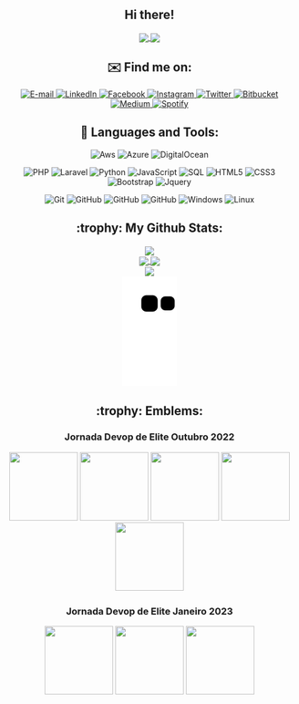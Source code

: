 <h2 align="center"> Hi there! </h2>
<div align="center">
  <a href="https://github.com/nicolasmatos">
    <img align="center" src="https://visitor-badge.laobi.icu/badge?page_id=nicolasmatos.nicolasmatos">
  </a>
  <a href="https://github.com/nicolasmatos">
    <img align="center" src="https://img.shields.io/github/followers/nicolasmatos?label=Follow&style=social">
  </a>
</div>

<h2 align="center"> ✉️ Find me on: </h2>
<div align="center">
  <a href="mailto:nicolas@matos.dev.br" target="_blank">
    <img src="https://img.shields.io/badge/Email-red?&style=flat-square&logo=gmail&logoColor=white" alt="E-mail" title="E-mail">
  </a>
  
  <a href="https://www.linkedin.com/in/nicolasmatos-dev" target="_blank">
    <img src="https://img.shields.io/badge/LinkedIn-%230077B5.svg?&style=flat-square&logo=linkedin&logoColor=white" alt="LinkedIn" title="LinkedIn">
  </a>

  <a href="https://www.facebook.com/nicolasmatos.dev" target="_blank">
    <img src="https://img.shields.io/badge/Facebook-%231877F2.svg?&style=flat-square&logo=facebook&logoColor=white" alt="Facebook" title="Facebook">
  </a>

  <a href="https://www.instagram.com/nicolasmatos.dev" target="_blank">
    <img src="https://img.shields.io/badge/Instagram-%23E4405F.svg?&style=flat-square&logo=instagram&logoColor=white" alt="Instagram" title="Instagram">
  </a>

  <a href="https://twitter.com/nicolasmatosdev" target="_blank">
    <img src="https://img.shields.io/badge/Twitter-blue?&style=flat-square&logo=twitter&logoColor=white" alt="Twitter" title="Twitter">
  </a>
  
  <a href="https://bitbucket.org/nicolasmatos" target="_blank">
    <img src="https://img.shields.io/badge/Bitbucket-blue?&style=flat-square&logo=bitbucket&logoColor=white" alt="Bitbucket" title="Bitbucket">
  </a>

  <a href="https://medium.com/@nicolasmatos" target="_blank">
    <img src="https://img.shields.io/badge/Medium-black?&style=flat-square&logo=medium&logoColor=white" alt="Medium" title="Medium">
  </a>
  
  <a href="https://open.spotify.com/user/nicollasmattos" target="_blank">
    <img src="https://img.shields.io/badge/Spotify-green?&style=flat-square&logo=spotify&logoColor=white" alt="Spotify" title="Spotify">
  </a>
</div>

<h2 align="center"> 🧰 Languages and Tools: </h2>
<div align="center">
  
  ![Aws](https://img.shields.io/badge/Aws-orange?style=flat-square&logo=amazon-aws&logoColor=ffffff)
  ![Azure](https://img.shields.io/badge/Azure-blue?style=flat-square&logo=microsoft-azure&logoColor=ffffff)
  ![DigitalOcean](https://img.shields.io/badge/DigitalOcean-blue?style=flat-square&logo=digitalocean&logoColor=ffffff)
</div>
<div align="center">
  
  ![PHP](https://img.shields.io/badge/PHP-white?style=flat-square&logo=php)
  ![Laravel](https://img.shields.io/badge/Laravel-%23CC6699?style=flat-square&logo=laravel&logoColor=ffffff)
  ![Python](https://img.shields.io/badge/Python-white?style=flat-square&logo=python)
  ![JavaScript](https://img.shields.io/badge/-JavaScript-%23F7DF1C?style=flat-square&logo=javascript&logoColor=black)
  ![SQL](http://img.shields.io/badge/MySQL-3776AB?style=flat-square&logo=mysql&logoColor=ffffff)
  ![HTML5](https://img.shields.io/badge/HTML5-%23E44D27?style=flat-square&logo=html5&logoColor=ffffff)
  ![CSS3](https://img.shields.io/badge/CSS3-%231572B6?style=flat-square&logo=css3)
  ![Bootstrap](https://img.shields.io/badge/Bootstrap-563D7C?style=flat-square&logo=Bootstrap)
  ![Jquery](https://img.shields.io/badge/jQuery-blue?style=flat-square&logo=jQuery)
</div>
<div align="center">
  
  ![Git](https://img.shields.io/badge/Git-%23F05032?style=flat-square&logo=git&logoColor=%23ffffff)
  ![GitHub](https://img.shields.io/badge/GitHub-181717?style=flat-square&logo=github)
  ![GitHub](https://img.shields.io/badge/Bitbucket-blue?style=flat-square&logo=bitbucket)
  ![GitHub](https://img.shields.io/badge/GitLab-orange?style=flat-square&logo=gitlab)
  ![Windows](http://img.shields.io/badge/Windows-0078D6?style=flat-square&logo=windows&logoColor=ffffff)
  ![Linux](http://img.shields.io/badge/Ubuntu-white?style=flat-square&logo=ubuntu)
</div>

<h2 align="center"> :trophy: My Github Stats: </h2>
<div align="center">
  <a href="https://github.com/nicolasmatos">
    <img align="center" src="https://github-profile-summary-cards.vercel.app/api/cards/profile-details?username=nicolasmatos&theme=monokai">
  </a>
</div>
<div align="center">
  <a href="https://github.com/nicolasmatos">
    <img align="center" src="https://github-readme-stats.vercel.app/api?username=nicolasmatos&count_private=true&include_all_commits=true&hide=contribs,prs&show_icons=true&theme=react">
  </a>
  <a href="https://github.com/nicolasmatos">
    <img align="center" src="https://github-readme-stats.vercel.app/api/top-langs/?username=nicolasmatos&count_private=true&include_all_commits=true&layout=compact&theme=react">
  </a>
</div>
<div align="center">
  <a href=https://github.com/nicolasmatos">
    <img align="center" src="https://github-readme-streak-stats.herokuapp.com/?user=nicolasmatos&theme=react&date_format=j%20M%5B%20Y%5D">
  </a>
  <!--
  <a href="https://github.com/nicolasmatos">
    <img align="center" src="https://github-profile-trophy.vercel.app/?username=nicolasmatos&theme=radical">
  </a>
  /-->
</div>
<div align="center">
  <div data-image="https://raw.githubusercontent.com/nicolasmatos/nicolasmatos/output/github-contribution-grid-snake.svg">
    <img src="https://raw.githubusercontent.com/nicolasmatos/nicolasmatos/output/github-contribution-grid-snake.svg">
  </div>
</div>


<h2 align="center"> :trophy: Emblems: </h2>
<h3 align="center">Jornada Devop de Elite Outubro 2022</h3>
<div align="center">
<a href="https://api.badgr.io/public/assertions/JZwob1TuT62PhW3FfvsmDg?identity__email=nicolasmatos0905%40gmail.com" target="_blank">
	<img width="120px" height="120px" src="https://api.badgr.io/public/assertions/JZwob1TuT62PhW3FfvsmDg/image"></a>

<a href="https://api.badgr.io/public/assertions/phmJvaeqTRWbM5NHERwZAg?identity__email=nicolasmatos0905%40gmail.com" target="_blank">
	<img width="120px" height="120px" src="https://api.badgr.io/public/assertions/phmJvaeqTRWbM5NHERwZAg/image"></a>

<a href="https://api.badgr.io/public/assertions/479dB-1BSFOnT2i05LuXtA?identity__email=nicolasmatos0905%40gmail.com" target="_blank">
	<img width="120px" height="120px" src="https://api.badgr.io/public/assertions/479dB-1BSFOnT2i05LuXtA/image"></a>

<a href="https://api.badgr.io/public/assertions/Mb3vtfQzTpa1kywK8TT3xA?identity__email=nicolasmatos0905%40gmail.com" target="_blank">
	<img width="120px" height="120px" src="https://api.badgr.io/public/assertions/Mb3vtfQzTpa1kywK8TT3xA/image"></a>

<a href="https://api.badgr.io/public/assertions/hFfdpokwSUysw75zlLTf0g?identity__email=nicolasmatos0905%40gmail.com" target="_blank"> 
	<img width="120px" height="120px" src="https://api.badgr.io/public/assertions/hFfdpokwSUysw75zlLTf0g/image" /></a> 
</div>
<h3 align="center">Jornada Devop de Elite Janeiro 2023</h3>
<div align="center">
<a href="https://api.badgr.io/public/assertions/wrmCS6dqSum6Oi7aPGDzbw?identity__email=nicolasmatos0905%40gmail.com" target="_blank">
	<img width="120px" height="120px" src="https://api.badgr.io/public/assertions/wrmCS6dqSum6Oi7aPGDzbw/image"></a>

<a href="https://api.badgr.io/public/assertions/u9QmSk9RQp29mQFXHy6PJQ?identity__email=nicolasmatos0905%40gmail.com" target="_blank">
	<img width="120px" height="120px" src="https://api.badgr.io/public/assertions/u9QmSk9RQp29mQFXHy6PJQ/image"></a>
														   
<a href="https://api.badgr.io/public/assertions/zlAHTWsqTD-frP3vYelsfA?identity__email=nicolasmatos0905%40gmail.com" target="_blank">
	<img width="120px" height="120px" src="https://api.badgr.io/public/assertions/zlAHTWsqTD-frP3vYelsfA/image"></a>
</div>
